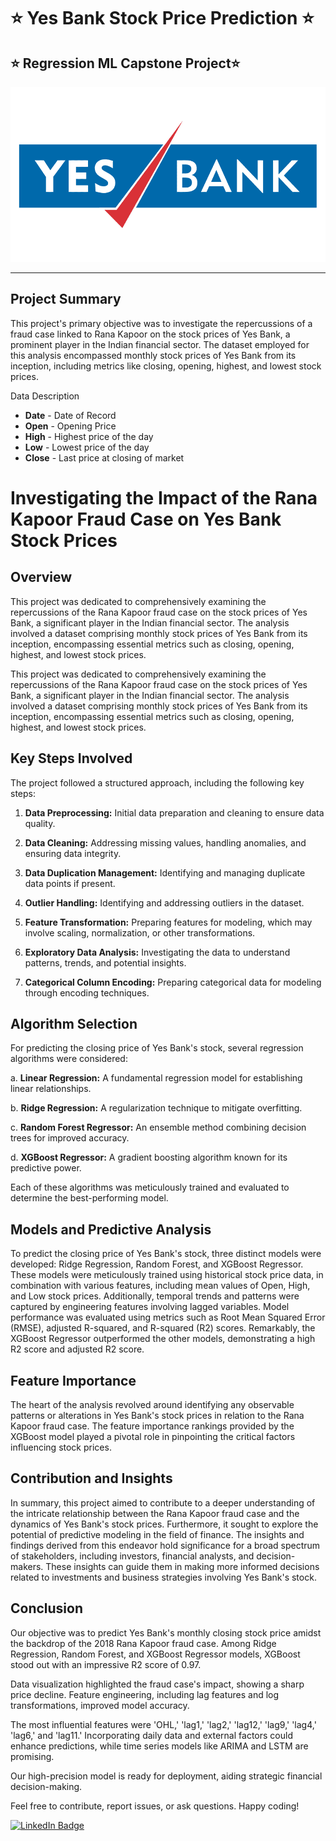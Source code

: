 # :star: Yes Bank Stock Price Prediction :star:
## :star: Regression ML Capstone Project:star:
![Yesbanklogo](https://github.com/Nileshkl/Regression-ML-Yes-Bank-Stock-Price-Prediction/blob/511fdbaeb7bc2b124defdeaa3650d8b4963d2c7e/yes-bank-logo-vector%20(1).png)

---
## Project Summary
This project's primary objective was to investigate the repercussions of a fraud case linked to Rana Kapoor on the stock prices of Yes Bank, a prominent player in the Indian financial sector. The dataset employed for this analysis encompassed monthly stock prices of Yes Bank from its inception, including metrics like closing, opening, highest, and lowest stock prices.

Data Description

- **Date** - Date of Record
- **Open** - Opening Price
- **High** - Highest price of the day
- **Low**  - Lowest price of the day
- **Close** - Last price at closing of market

# Investigating the Impact of the Rana Kapoor Fraud Case on Yes Bank Stock Prices

## Overview

This project was dedicated to comprehensively examining the repercussions of the Rana Kapoor fraud case on the stock prices of Yes Bank, a significant player in the Indian financial sector. The analysis involved a dataset comprising monthly stock prices of Yes Bank from its inception, encompassing essential metrics such as closing, opening, highest, and lowest stock prices.

This project was dedicated to comprehensively examining the repercussions of the Rana Kapoor fraud case on the stock prices of Yes Bank, a significant player in the Indian financial sector. The analysis involved a dataset comprising monthly stock prices of Yes Bank from its inception, encompassing essential metrics such as closing, opening, highest, and lowest stock prices.

## Key Steps Involved

The project followed a structured approach, including the following key steps:

1. **Data Preprocessing:** Initial data preparation and cleaning to ensure data quality.

2. **Data Cleaning:** Addressing missing values, handling anomalies, and ensuring data integrity.

3. **Data Duplication Management:** Identifying and managing duplicate data points if present.

4. **Outlier Handling:** Identifying and addressing outliers in the dataset.

5. **Feature Transformation:** Preparing features for modeling, which may involve scaling, normalization, or other transformations.

6. **Exploratory Data Analysis:** Investigating the data to understand patterns, trends, and potential insights.

7. **Categorical Column Encoding:** Preparing categorical data for modeling through encoding techniques.

## Algorithm Selection

For predicting the closing price of Yes Bank's stock, several regression algorithms were considered:

a. **Linear Regression:** A fundamental regression model for establishing linear relationships.

b. **Ridge Regression:** A regularization technique to mitigate overfitting.

c. **Random Forest Regressor:** An ensemble method combining decision trees for improved accuracy.

d. **XGBoost Regressor:** A gradient boosting algorithm known for its predictive power.

Each of these algorithms was meticulously trained and evaluated to determine the best-performing model.


## Models and Predictive Analysis

To predict the closing price of Yes Bank's stock, three distinct models were developed: Ridge Regression, Random Forest, and XGBoost Regressor. These models were meticulously trained using historical stock price data, in combination with various features, including mean values of Open, High, and Low stock prices. Additionally, temporal trends and patterns were captured by engineering features involving lagged variables. Model performance was evaluated using metrics such as Root Mean Squared Error (RMSE), adjusted R-squared, and R-squared (R2) scores. Remarkably, the XGBoost Regressor outperformed the other models, demonstrating a high R2 score and adjusted R2 score.

## Feature Importance

The heart of the analysis revolved around identifying any observable patterns or alterations in Yes Bank's stock prices in relation to the Rana Kapoor fraud case. The feature importance rankings provided by the XGBoost model played a pivotal role in pinpointing the critical factors influencing stock prices.

## Contribution and Insights

In summary, this project aimed to contribute to a deeper understanding of the intricate relationship between the Rana Kapoor fraud case and the dynamics of Yes Bank's stock prices. Furthermore, it sought to explore the potential of predictive modeling in the field of finance. The insights and findings derived from this endeavor hold significance for a broad spectrum of stakeholders, including investors, financial analysts, and decision-makers. These insights can guide them in making more informed decisions related to investments and business strategies involving Yes Bank's stock.

## Conclusion
Our objective was to predict Yes Bank's monthly closing stock price amidst the backdrop of the 2018 Rana Kapoor fraud case. Among Ridge Regression, Random Forest, and XGBoost Regressor models, XGBoost stood out with an impressive R2 score of 0.97.

Data visualization highlighted the fraud case's impact, showing a sharp price decline. Feature engineering, including lag features and log transformations, improved model accuracy.

The most influential features were 'OHL,' 'lag1,' 'lag2,' 'lag12,' 'lag9,' 'lag4,' 'lag6,' and 'lag11.' Incorporating daily data and external factors could enhance predictions, while time series models like ARIMA and LSTM are promising.

Our high-precision model is ready for deployment, aiding strategic financial decision-making.

Feel free to contribute, report issues, or ask questions. Happy coding!

[![LinkedIn Badge](https://img.shields.io/badge/LinkedIn-0077B5?style=for-the-badge&logo=linkedin&logoColor=white)](https://www.linkedin.com/in/nileshkumar-lavand/)
